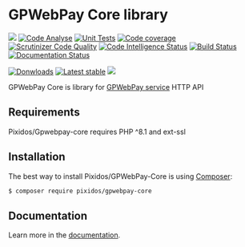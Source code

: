 # GPWebPay Core library
![](https://img.shields.io/badge/PHPStan-enabled-brightgreen.svg?style=flat)
[![Code Analyse](https://github.com/Pixidos/gpwebpay-core/actions/workflows/code_analyse.yml/badge.svg?branch=main)](https://github.com/Pixidos/gpwebpay-core/actions/workflows/code_analyse.yml)
[![Unit Tests](https://github.com/Pixidos/gpwebpay-core/actions/workflows/unit_tests.yml/badge.svg?branch=main)](https://github.com/Pixidos/gpwebpay-core/actions/workflows/unit_tests.yml)
[![Code coverage](https://codecov.io/gh/Pixidos/gpwebpay-core/branch/main/graph/badge.svg)](https://codecov.io/gh/Pixidos/gpwebpay-core)
[![Scrutinizer Code Quality](https://scrutinizer-ci.com/g/Pixidos/gpwebpay-core/badges/quality-score.png?b=main)](https://scrutinizer-ci.com/g/Pixidos/gpwebpay-core/?branch=master)
[![Code Intelligence Status](https://scrutinizer-ci.com/g/Pixidos/gpwebpay-core/badges/code-intelligence.svg?b=main)](https://scrutinizer-ci.com/code-intelligence)
[![Build Status](https://scrutinizer-ci.com/g/Pixidos/gpwebpay-core/badges/build.png?b=master)](https://scrutinizer-ci.com/g/Pixidos/gpwebpay-core/build-status/main)
[![Documentation Status](https://readthedocs.org/projects/gpwebpay-core/badge/?version=latest)](https://gpwebpay-core.readthedocs.io/en/latest/?badge=latest)

[![Donwloads](https://poser.pugx.org/pixidos/gpwebpay-core/downloads)](https://packagist.org/packages/pixidos/gpwebpay-core)
[![Latest stable](https://img.shields.io/packagist/v/pixidos/gpwebpay-core.svg)](https://packagist.org/packages/pixidos/gpwebpay-core)
![](https://img.shields.io/badge/php-8.1%20to%208.4-777bb3.svg?logo=php&logoColor=white&labelColor=555555%22)

GPWebPay Core is library for [GPWebPay service](http://www.gpwebpay.cz/ ) HTTP API


Requirements
------------

Pixidos/Gpwebpay-core requires PHP ^8.1 and ext-ssl



Installation
------------

The best way to install Pixidos/GPWebPay-Core is using  [Composer](http://getcomposer.org/):

```sh
$ composer require pixidos/gpwebpay-core
```


Documentation
-------------

Learn more in the [documentation](https://pixidos.github.io/gpwebpay-core).

